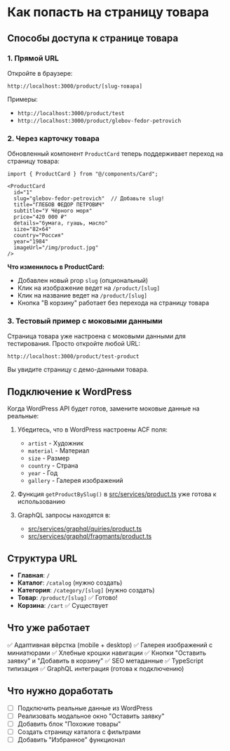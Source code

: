 # Как попасть на страницу товара

## Способы доступа к странице товара

### 1. Прямой URL
Откройте в браузере:
```
http://localhost:3000/product/[slug-товара]
```

Примеры:
- `http://localhost:3000/product/test`
- `http://localhost:3000/product/glebov-fedor-petrovich`

### 2. Через карточку товара
Обновленный компонент `ProductCard` теперь поддерживает переход на страницу товара:

```tsx
import { ProductCard } from "@/components/Card";

<ProductCard
  id="1"
  slug="glebov-fedor-petrovich"  // Добавьте slug!
  title="ГЛЕБОВ ФЕДОР ПЕТРОВИЧ"
  subtitle="У Чёрного моря"
  price="420 000 ₽"
  details="бумага, гуашь, масло"
  size="82×64"
  country="Россия"
  year="1984"
  imageUrl="/img/product.jpg"
/>
```

**Что изменилось в ProductCard:**
- Добавлен новый prop `slug` (опциональный)
- Клик на изображение ведет на `/product/[slug]`
- Клик на название ведет на `/product/[slug]`
- Кнопка "В корзину" работает без перехода на страницу товара

### 3. Тестовый пример с моковыми данными

Страница товара уже настроена с моковыми данными для тестирования.
Просто откройте любой URL:

```
http://localhost:3000/product/test-product
```

Вы увидите страницу с демо-данными товара.

## Подключение к WordPress

Когда WordPress API будет готов, замените моковые данные на реальные:

1. Убедитесь, что в WordPress настроены ACF поля:
   - `artist` - Художник
   - `material` - Материал
   - `size` - Размер
   - `country` - Страна
   - `year` - Год
   - `gallery` - Галерея изображений

2. Функция `getProductBySlug()` в [src/services/product.ts](src/services/product.ts) уже готова к использованию

3. GraphQL запросы находятся в:
   - [src/services/graphql/quiries/product.ts](src/services/graphql/quiries/product.ts)
   - [src/services/graphql/fragmants/product.ts](src/services/graphql/fragmants/product.ts)

## Структура URL

- **Главная**: `/`
- **Каталог**: `/catalog` (нужно создать)
- **Категория**: `/category/[slug]` (нужно создать)
- **Товар**: `/product/[slug]` ✅ Готово!
- **Корзина**: `/cart` ✅ Существует

## Что уже работает

✅ Адаптивная вёрстка (mobile + desktop)
✅ Галерея изображений с миниатюрами
✅ Хлебные крошки навигации
✅ Кнопки "Оставить заявку" и "Добавить в корзину"
✅ SEO метаданные
✅ TypeScript типизация
✅ GraphQL интеграция (готова к подключению)

## Что нужно доработать

- [ ] Подключить реальные данные из WordPress
- [ ] Реализовать модальное окно "Оставить заявку"
- [ ] Добавить блок "Похожие товары"
- [ ] Создать страницу каталога с фильтрами
- [ ] Добавить "Избранное" функционал
